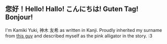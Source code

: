 ## 您好！Hello! Hallo! こんにちは! Guten Tag! Bonjour!

I'm Kamiki Yuki, 神木 友希 as written in Kanji. Proudly inherited my surname from [this guy](https://megamitensei.fandom.com/wiki/Akinari_Kamiki) and described myself as the pink alligator in the story. :3 
